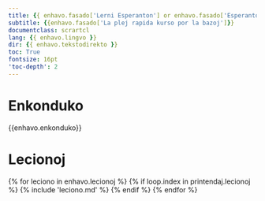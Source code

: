 ```yaml
---
title: {{ enhavo.fasado['Lerni Esperanton'] or enhavo.fasado['Esperanto en 12 tagoj'] }}
subtitle: {{enhavo.fasado['La plej rapida kurso por la bazoj']}}
documentclass: scrartcl
lang: {{ enhavo.lingvo }}
dir: {{ enhavo.tekstodirekto }}
toc: True
fontsize: 16pt
'toc-depth': 2
---
```


# Enkonduko

{{enhavo.enkonduko}}

# Lecionoj

{% for leciono in enhavo.lecionoj %}
  {% if loop.index in printendaj.lecionoj %}
    {% include 'leciono.md' %}
  {% endif %}
{% endfor %}
